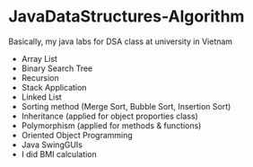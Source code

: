 # JavaDataStructures-Algorithm
Basically, my java labs for DSA class at university in Vietnam

- Array List
- Binary Search Tree
- Recursion
- Stack Application
- Linked List
- Sorting method (Merge Sort, Bubble Sort, Insertion Sort)
- Inheritance (applied for object proporties class)
- Polymorphism (applied for methods & functions)
- Oriented Object Programming
- Java SwingGUIs
- I did BMI calculation   
